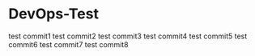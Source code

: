 # DevOps-Test
test commit1
test commit2
test commit3
test commit4
test commit5
test commit6
test commit7
test commit8
